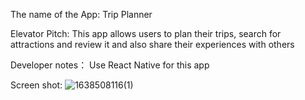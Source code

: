 The name of the App: Trip Planner

Elevator Pitch:
This app allows users to plan their trips, search for attractions and review it and also share their experiences with others 



Developer notes：
Use React Native for this app

Screen shot:
![1638508116(1)](https://user-images.githubusercontent.com/56205329/144548934-b9244f35-ff48-4d75-9f27-f7db8cd83364.png)
